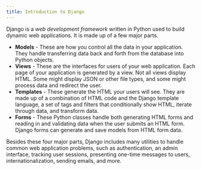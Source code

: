 ```yaml
---
title: Introduction to Django
---
```


Django is a _web development framework_ written in Python used to build dynamic web applications. It is made up of a few major parts.

- **Models** - These are how you control all the data in your application. They handle transferring data back and forth from the database into Python objects.
- **Views** - These are the interfaces for users of your web application. Each page of your application is generated by a view. Not all views display HTML. Some might display JSON or other file types, and some might process data and redirect the user.
- **Templates** - These generate the HTML your users will see. They are made up of a combination of HTML code and the Django template language, a set of tags and filters that conditionally show HTML, iterate through data, and transform data.
- **Forms** - These Python classes handle both generating HTML forms and reading in and validating data when the user submits an HTML form. Django forms can generate and save models from HTML form data.

Besides these four major parts, Django includes many utilities to handle common web application problems, such as authentication, an admin interface, tracking user sessions, presenting one-time messages to users, internationalization, sending emails, and more.
